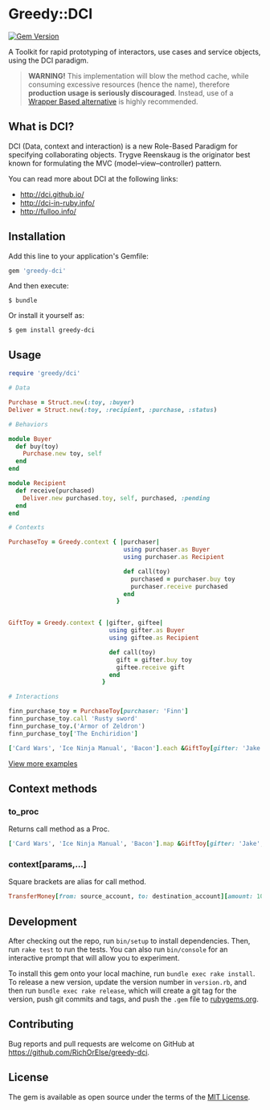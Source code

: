 # Greedy::DCI

[![Gem Version](https://badge.fury.io/rb/greedy-dci.svg)](https://badge.fury.io/rb/greedy-dci)

A Toolkit for rapid prototyping of interactors, use cases and service objects, using the DCI paradigm.

> **WARNING!**
> This implementation will blow the method cache, while consuming excessive resources (hence the name), therefore **production usage is seriously discouraged**. Instead, use of a [Wrapper Based alternative](https://github.com/RichOrElse/wrapper-based) is highly recommended.

## What is DCI?

DCI (Data, context and interaction) is a new Role-Based Paradigm for specifying collaborating objects.
Trygve Reenskaug is the originator best known for formulating the MVC (model–view–controller) pattern.

You can read more about DCI at the following links:

* http://dci.github.io/
* http://dci-in-ruby.info/
* http://fulloo.info/

## Installation

Add this line to your application's Gemfile:

```ruby
gem 'greedy-dci'
```

And then execute:

    $ bundle

Or install it yourself as:

    $ gem install greedy-dci

## Usage

```ruby
require 'greedy/dci'

# Data

Purchase = Struct.new(:toy, :buyer)
Deliver = Struct.new(:toy, :recipient, :purchase, :status)

# Behaviors

module Buyer
  def buy(toy)
    Purchase.new toy, self
  end
end

module Recipient
  def receive(purchased)
    Deliver.new purchased.toy, self, purchased, :pending
  end
end

# Contexts

PurchaseToy = Greedy.context { |purchaser|
                                using purchaser.as Buyer
                                using purchaser.as Recipient

                                def call(toy)
                                  purchased = purchaser.buy toy
                                  purchaser.receive purchased
                                end
                              }


GiftToy = Greedy.context { |gifter, giftee|
                            using gifter.as Buyer
                            using giftee.as Recipient

                            def call(toy)
                              gift = gifter.buy toy
                              giftee.receive gift
                            end
                          }

# Interactions

finn_purchase_toy = PurchaseToy[purchaser: 'Finn']
finn_purchase_toy.call 'Rusty sword'
finn_purchase_toy.('Armor of Zeldron')
finn_purchase_toy['The Enchiridion']

['Card Wars', 'Ice Ninja Manual', 'Bacon'].each &GiftToy[gifter: 'Jake', giftee: 'Finn']
```

[View more examples](https://github.com/RichOrElse/greedy-dci/tree/master/examples)

## Context methods

### to_proc

Returns call method as a Proc.

```ruby
['Card Wars', 'Ice Ninja Manual', 'Bacon'].map &GiftToy[gifter: 'Jake', giftee: 'Finn']
```

### context[params,...]

Square brackets are alias for call method.

```ruby
TransferMoney[from: source_account, to: destination_account][amount: 100]
```

## Development

After checking out the repo, run `bin/setup` to install dependencies. Then, run `rake test` to run the tests. You can also run `bin/console` for an interactive prompt that will allow you to experiment.

To install this gem onto your local machine, run `bundle exec rake install`. To release a new version, update the version number in `version.rb`, and then run `bundle exec rake release`, which will create a git tag for the version, push git commits and tags, and push the `.gem` file to [rubygems.org](https://rubygems.org).

## Contributing

Bug reports and pull requests are welcome on GitHub at https://github.com/RichOrElse/greedy-dci.


## License

The gem is available as open source under the terms of the [MIT License](http://opensource.org/licenses/MIT).

